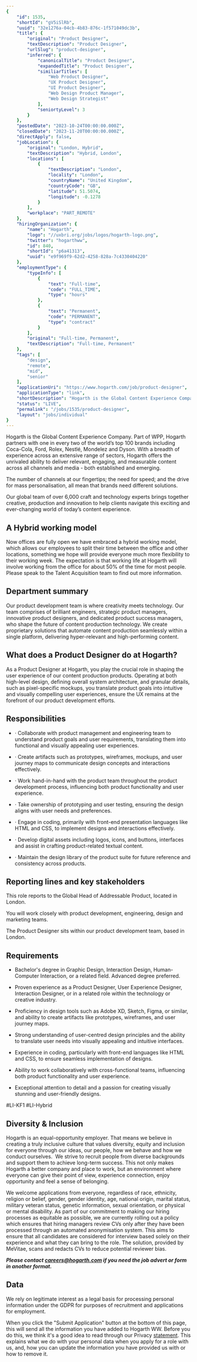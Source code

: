 ```yaml
---
{
	"id": 1535,
	"shortId": "gV5iSlRb",
	"uuid": "32e1276a-04cb-4b83-876c-1f571049dc3b",
	"title": {
		"original": "Product Designer",
		"textDescription": "Product Designer",
		"urlSlug": "product-designer",
		"inferred": {
			"canonicalTitle": "Product Designer",
			"expandedTitle": "Product Designer",
			"similiarTitles": [
				"Web Product Designer",
				"UX Product Designer",
				"UI Product Designer",
				"Web Design Product Manager",
				"Web Design Strategist"
			],
			"seniortyLevel": 3
		}
	},
	"postedDate": "2023-10-24T00:00:00.000Z",
	"closedDate": "2023-11-20T00:00:00.000Z",
	"directApply": false,
	"jobLocation": {
		"original": "London, Hybrid",
		"textDescription": "Hybrid, London",
		"locations": [
			{
				"textDescription": "London",
				"locality": "London",
				"countryName": "United Kingdom",
				"countryCode": "GB",
				"latitude": 51.5074,
				"longitude": -0.1278
			}
		],
		"workplace": "PART_REMOTE"
	},
	"hiringOrganization": {
		"name": "Hogarth",
		"logo": "//uxbri.org/jobs/logos/hogarth-logo.png",
		"twitter": "hogarthww",
		"id": 840,
		"shortId": "p6a41313",
		"uuid": "e9f969f9-62d2-4258-828a-7c4330404220"
	},
	"employmentType": {
		"typeInfo": [
			{
				"text": "Full-time",
				"code": "FULL_TIME",
				"type": "hours"
			},
			{
				"text": "Permanent",
				"code": "PERMANENT",
				"type": "contract"
			}
		],
		"original": "Full-time, Permanent",
		"textDescription": "Full-time, Permanent"
	},
	"tags": [
		"design",
		"remote",
		"mid",
		"senior"
	],
	"applicationUri": "https://www.hogarth.com/job/product-designer",
	"applicationType": "link",
	"shortDescription": "Hogarth is the Global Content Experience Company. Part of WPP, Hogarth partners with one in every two of the world’s’ top 100 brands including Coca-Cola-, Ford, Rolex, Nestlé, Mondelez and Dyson.",
	"status": "LIVE",
	"permalink": "/jobs/1535/product-designer",
	"layout": "jobs/individual"
}
---
```

<p>Hogarth is the Global Content Experience Company. Part of WPP, Hogarth partners with one in every two of the world’s top 100 brands including Coca-Cola, Ford, Rolex, Nestlé, Mondelez and Dyson. With a breadth of experience across an extensive range of sectors, Hogarth offers the unrivaled ability to deliver relevant, engaging, and measurable content across all channels and media - both established and emerging.&nbsp;</p><p>The number of channels at our fingertips; the need for speed; and the drive for mass personalisation, all mean that brands need different solutions.&nbsp;</p><p>Our global team of over 6,000 craft and technology experts brings together creative, production and innovation to help clients navigate this exciting and ever-changing world of today’s content experience.</p><h2>A Hybrid working model</h2><p>Now offices are fully open we have embraced a hybrid working model, which allows our employees to split their time between the office and other locations, something we hope will provide everyone much more flexibility to their working week. The expectation is that working life at Hogarth will involve working from the office for about 50% of the time for most people. Please speak to the Talent Acquisition team to find out more information.</p><h2>Department summary</h2><p>Our product development team is where creativity meets technology. Our team comprises of brilliant engineers, strategic product managers, innovative product designers, and dedicated product success managers, who shape the future of content production technology. We create proprietary solutions that automate content production seamlessly within a single platform, delivering hyper-relevant and high-performing content.</p><h2>What does a Product Designer do at Hogarth?</h2><p>As a Product Designer at Hogarth, you play the crucial role in shaping the user experience of our content production products. Operating at both high-level design, defining overall system architecture, and granular details, such as pixel-specific mockups, you translate product goals into intuitive and visually compelling user experiences, ensure the UX remains at the forefront of our product development efforts.</p><h2>Responsibilities</h2><ul><li><p>· Collaborate with product management and engineering team to understand product goals and user requirements, translating them into functional and visually appealing user experiences.</p></li><li><p>· Create artifacts such as prototypes, wireframes, mockups, and user journey maps to communicate design concepts and interactions effectively.</p></li><li><p>· Work hand-in-hand with the product team throughout the product development process, influencing both product functionality and user experience.</p></li><li><p>· Take ownership of prototyping and user testing, ensuring the design aligns with user needs and preferences.</p></li><li><p>· Engage in coding, primarily with front-end presentation languages like HTML and CSS, to implement designs and interactions effectively.</p></li><li><p>· Develop digital assets including logos, icons, and buttons, interfaces and assist in crafting product-related textual content.</p></li><li><p>· Maintain the design library of the product suite for future reference and consistency across products.</p></li></ul><h2>Reporting lines and key stakeholders</h2><p>This role reports to the Global Head of Addressable Product, located in London.</p><p>You will work closely with product development, engineering, design and marketing teams.</p><p>The Product Designer sits within our product development team, based in London.</p><h2>Requirements</h2><ul><li><p>Bachelor's degree in Graphic Design, Interaction Design, Human-Computer Interaction, or a related field. Advanced degree preferred.</p></li><li><p>Proven experience as a Product Designer, User Experience Designer, Interaction Designer, or in a related role within the technology or creative industry.</p></li><li><p>Proficiency in design tools such as Adobe XD, Sketch, Figma, or similar, and ability to create artifacts like prototypes, wireframes, and user journey maps.</p></li><li><p>Strong understanding of user-centred design principles and the ability to translate user needs into visually appealing and intuitive interfaces.</p></li><li><p>Experience in coding, particularly with front-end languages like HTML and CSS, to ensure seamless implementation of designs.</p></li><li><p>Ability to work collaboratively with cross-functional teams, influencing both product functionality and user experience.</p></li><li><p>Exceptional attention to detail and a passion for creating visually stunning and user-friendly designs.</p></li></ul><p>#LI-KF1 #LI-Hybrid</p><h2>Diversity &amp; Inclusion</h2><p>Hogarth is an equal-opportunity employer.&nbsp;That means we believe in creating a truly inclusive culture that values diversity, equity and inclusion for everyone through our ideas, our people, how we behave and how we conduct ourselves.&nbsp;&nbsp;We strive to recruit people from diverse backgrounds and support them to achieve long-term success. This not only makes Hogarth a better company and place to work, but an environment where everyone can give their point of view, experience connection, enjoy opportunity and feel a sense of belonging.&nbsp;</p><p>We welcome applications from everyone, regardless of race, ethnicity, religion or belief, gender, gender identity, age, national origin, marital status, military veteran status, genetic information, sexual orientation, or physical or mental disability.&nbsp;As part of our commitment to making our hiring processes as equitable as possible, we are currently rolling out a policy which ensures that hiring managers review CVs only after they have been processed through an automated anonymisation system. This aims to ensure that all candidates are considered for interview based solely on their experience and what they can bring to the role. The solution, provided by MeVitae, scans and redacts CVs to reduce potential reviewer bias.</p><p><strong><em>Please contact </em></strong><a target="_blank" rel="noopener noreferrer nofollow" href="mailto:careers@hogarth.com"><strong><em>careers@hogarth.com</em></strong></a><strong><em> if you need the job advert or form in another format.</em></strong></p><h2>Data</h2><p>We rely on legitimate interest as a legal basis for processing personal information under the GDPR for purposes of recruitment and applications for employment.&nbsp;</p><p>When you click the "Submit Application" button at the bottom of this page, this will send all the information you have added to Hogarth WW. Before you do this, we think it's a good idea to read through our Privacy <a target="_blank" rel="noopener noreferrer nofollow" href="https://www.hogarthww.com/privacy-policy">statement</a>. This explains what we do with your personal data when you apply for a role with us, and, how you can update the information you have provided us with or how to remove it.</p>

